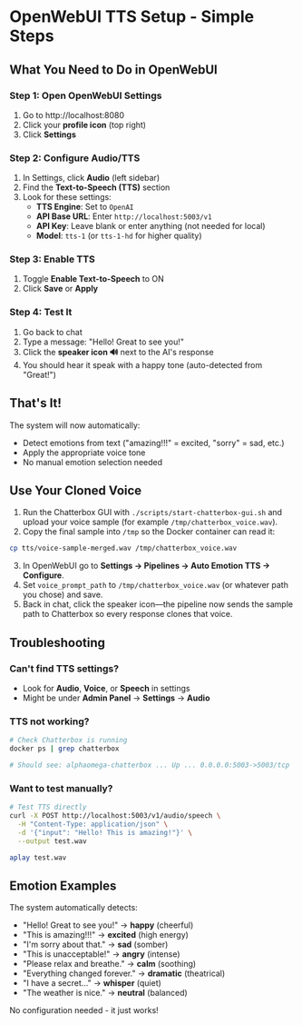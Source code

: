 # OpenWebUI TTS Setup - Simple Steps

## What You Need to Do in OpenWebUI

### Step 1: Open OpenWebUI Settings
1. Go to http://localhost:8080
2. Click your **profile icon** (top right)
3. Click **Settings**

### Step 2: Configure Audio/TTS
1. In Settings, click **Audio** (left sidebar)
2. Find the **Text-to-Speech (TTS)** section
3. Look for these settings:
   - **TTS Engine**: Set to `OpenAI`
   - **API Base URL**: Enter `http://localhost:5003/v1`
   - **API Key**: Leave blank or enter anything (not needed for local)
   - **Model**: `tts-1` (or `tts-1-hd` for higher quality)

### Step 3: Enable TTS
1. Toggle **Enable Text-to-Speech** to ON
2. Click **Save** or **Apply**

### Step 4: Test It
1. Go back to chat
2. Type a message: "Hello! Great to see you!"
3. Click the **speaker icon 🔊** next to the AI's response
4. You should hear it speak with a happy tone (auto-detected from "Great!")

## That's It!

The system will now automatically:
- Detect emotions from text ("amazing!!!" = excited, "sorry" = sad, etc.)
- Apply the appropriate voice tone
- No manual emotion selection needed

## Use Your Cloned Voice

1. Run the Chatterbox GUI with `./scripts/start-chatterbox-gui.sh` and upload your voice sample (for example `/tmp/chatterbox_voice.wav`).
2. Copy the final sample into `/tmp` so the Docker container can read it:
  ```bash
  cp tts/voice-sample-merged.wav /tmp/chatterbox_voice.wav
  ```
3. In OpenWebUI go to **Settings → Pipelines → Auto Emotion TTS → Configure**.
4. Set `voice_prompt_path` to `/tmp/chatterbox_voice.wav` (or whatever path you chose) and save.
5. Back in chat, click the speaker icon—the pipeline now sends the sample path to Chatterbox so every response clones that voice.

## Troubleshooting

### Can't find TTS settings?
- Look for **Audio**, **Voice**, or **Speech** in settings
- Might be under **Admin Panel** → **Settings** → **Audio**

### TTS not working?
```bash
# Check Chatterbox is running
docker ps | grep chatterbox

# Should see: alphaomega-chatterbox ... Up ... 0.0.0.0:5003->5003/tcp
```

### Want to test manually?
```bash
# Test TTS directly
curl -X POST http://localhost:5003/v1/audio/speech \
  -H "Content-Type: application/json" \
  -d '{"input": "Hello! This is amazing!"}' \
  --output test.wav

aplay test.wav
```

## Emotion Examples

The system automatically detects:
- "Hello! Great to see you!" → **happy** (cheerful)
- "This is amazing!!!" → **excited** (high energy)
- "I'm sorry about that." → **sad** (somber)
- "This is unacceptable!" → **angry** (intense)
- "Please relax and breathe." → **calm** (soothing)
- "Everything changed forever." → **dramatic** (theatrical)
- "I have a secret..." → **whisper** (quiet)
- "The weather is nice." → **neutral** (balanced)

No configuration needed - it just works!
